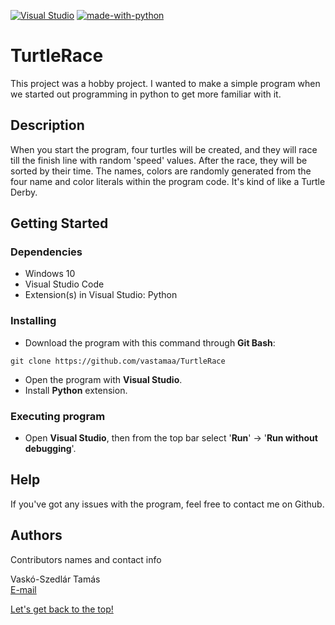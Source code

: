 [![Visual Studio](https://badgen.net/badge/icon/visualstudio?icon=visualstudio&label)](https://visualstudio.microsoft.com)
[![made-with-python](https://img.shields.io/badge/Made%20with-Python-1f425f.svg)](https://www.python.org/)

# <div id="top">TurtleRace</div>

This project was a hobby project. I wanted to make a simple program when we started out programming in python to get more familiar with it.

## Description

When you start the program, four turtles will be created, and they will race till the finish line with random 'speed' values. After the race, they will be sorted by their time. The names, colors are randomly generated from the four name and color literals within the program code. It's kind of like a Turtle Derby.

## Getting Started

### Dependencies

* Windows 10
* Visual Studio Code
* Extension(s) in Visual Studio: Python

### Installing

* Download the program with this command through <b>Git Bash</b>:
```
git clone https://github.com/vastamaa/TurtleRace
```
* Open the program with <b>Visual Studio</b>.
* Install <b>Python</b> extension.

### Executing program

* Open <b>Visual Studio</b>, then from the top bar select '<b>Run</b>' -> '<b>Run without debugging</b>'.

## Help

If you've got any issues with the program, feel free to contact me on Github.

## Authors

Contributors names and contact info

Vaskó-Szedlár Tamás<br/>
[E-mail](mailto:vsztom@gmail.com?subject=[GitHub])

[Let's get back to the top!](#top)

